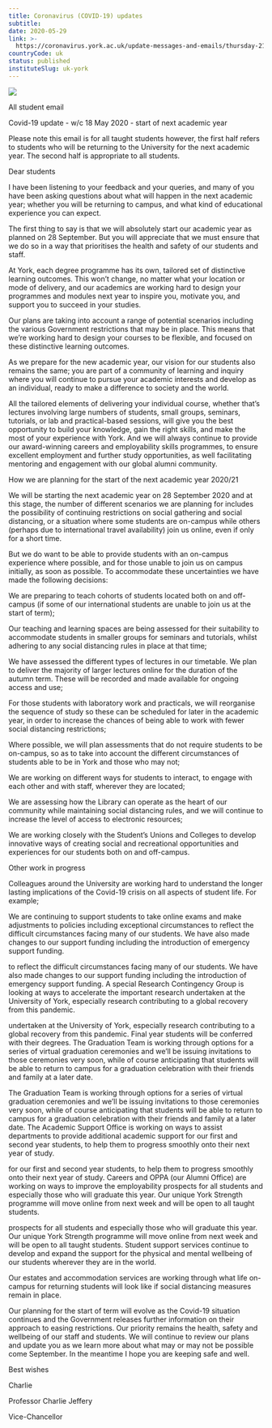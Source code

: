 ```yaml
---
title: Coronavirus (COVID-19) updates
subtitle: 
date: 2020-05-29
link: >-
  https://coronavirus.york.ac.uk/update-messages-and-emails/thursday-21-may-student-email
countryCode: uk
status: published
instituteSlug: uk-york
---
```

![](https://lh3.googleusercontent.com/WzL7fhV9qr4KEGCbBXL4Tt614OE315_nUO1KMzemZ677dnnoceTKXskzMIuzoRBkwZqLEgMO5c8eDXQD-_YkpgosjdVqR2KO)

All student email

Covid-19 update - w/c 18 May 2020 - start of next academic year

Please note this email is for all taught students however, the first half refers to students who will be returning to the University for the next academic year. The second half is appropriate to all students.

Dear students

I have been listening to your feedback and your queries, and many of you have been asking questions about what will happen in the next academic year; whether you will be returning to campus, and what kind of educational experience you can expect.

The first thing to say is that we will absolutely start our academic year as planned on 28 September. But you will appreciate that we must ensure that we do so in a way that prioritises the health and safety of our students and staff.

At York, each degree programme has its own, tailored set of distinctive learning outcomes. This won’t change, no matter what your location or mode of delivery, and our academics are working hard to design your programmes and modules next year to inspire you, motivate you, and support you to succeed in your studies.

Our plans are taking into account a range of potential scenarios including the various Government restrictions that may be in place. This means that we’re working hard to design your courses to be flexible, and focused on these distinctive learning outcomes.

As we prepare for the new academic year, our vision for our students also remains the same; you are part of a community of learning and inquiry where you will continue to pursue your academic interests and develop as an individual, ready to make a difference to society and the world.

All the tailored elements of delivering your individual course, whether that’s lectures involving large numbers of students, small groups, seminars, tutorials, or lab and practical-based sessions, will give you the best opportunity to build your knowledge, gain the right skills, and make the most of your experience with York. And we will always continue to provide our award-winning careers and employability skills programmes, to ensure excellent employment and further study opportunities, as well facilitating mentoring and engagement with our global alumni community.

How we are planning for the start of the next academic year 2020/21

We will be starting the next academic year on 28 September 2020 and at this stage, the number of different scenarios we are planning for includes the possibility of continuing restrictions on social gathering and social distancing, or a situation where some students are on-campus while others (perhaps due to international travel availability) join us online, even if only for a short time.

But we do want to be able to provide students with an on-campus experience where possible, and for those unable to join us on campus initially, as soon as possible. To accommodate these uncertainties we have made the following decisions:

We are preparing to teach cohorts of students located both on and off-campus (if some of our international students are unable to join us at the start of term);

Our teaching and learning spaces are being assessed for their suitability to accommodate students in smaller groups for seminars and tutorials, whilst adhering to any social distancing rules in place at that time;

We have assessed the different types of lectures in our timetable. We plan to deliver the majority of larger lectures online for the duration of the autumn term. These will be recorded and made available for ongoing access and use;

For those students with laboratory work and practicals, we will reorganise the sequence of study so these can be scheduled for later in the academic year, in order to increase the chances of being able to work with fewer social distancing restrictions;

Where possible, we will plan assessments that do not require students to be on-campus, so as to take into account the different circumstances of students able to be in York and those who may not;

We are working on different ways for students to interact, to engage with each other and with staff, wherever they are located;

We are assessing how the Library can operate as the heart of our community while maintaining social distancing rules, and we will continue to increase the level of access to electronic resources;

We are working closely with the Student’s Unions and Colleges to develop innovative ways of creating social and recreational opportunities and experiences for our students both on and off-campus.

Other work in progress

Colleagues around the University are working hard to understand the longer lasting implications of the Covid-19 crisis on all aspects of student life. For example;

We are continuing to support students to take online exams and make adjustments to policies including exceptional circumstances to reflect the difficult circumstances facing many of our students. We have also made changes to our support funding including the introduction of emergency support funding.

to reflect the difficult circumstances facing many of our students. We have also made changes to our support funding including the introduction of emergency support funding. A special Research Contingency Group is looking at ways to accelerate the important research undertaken at the University of York, especially research contributing to a global recovery from this pandemic.

undertaken at the University of York, especially research contributing to a global recovery from this pandemic. Final year students will be conferred with their degrees. The Graduation Team is working through options for a series of virtual graduation ceremonies and we’ll be issuing invitations to those ceremonies very soon, while of course anticipating that students will be able to return to campus for a graduation celebration with their friends and family at a later date.

The Graduation Team is working through options for a series of virtual graduation ceremonies and we’ll be issuing invitations to those ceremonies very soon, while of course anticipating that students will be able to return to campus for a graduation celebration with their friends and family at a later date. The Academic Support Office is working on ways to assist departments to provide additional academic support for our first and second year students, to help them to progress smoothly onto their next year of study.

for our first and second year students, to help them to progress smoothly onto their next year of study. Careers and OPPA (our Alumni Office) are working on ways to improve the employability prospects for all students and especially those who will graduate this year. Our unique York Strength programme will move online from next week and will be open to all taught students.

prospects for all students and especially those who will graduate this year. Our unique York Strength programme will move online from next week and will be open to all taught students. Student support services continue to develop and expand the support for the physical and mental wellbeing of our students wherever they are in the world.

Our estates and accommodation services are working through what life on-campus for returning students will look like if social distancing measures remain in place.

Our planning for the start of term will evolve as the Covid-19 situation continues and the Government releases further information on their approach to easing restrictions. Our priority remains the health, safety and wellbeing of our staff and students. We will continue to review our plans and update you as we learn more about what may or may not be possible come September. In the meantime I hope you are keeping safe and well.

Best wishes

Charlie

Professor Charlie Jeffery

Vice-Chancellor